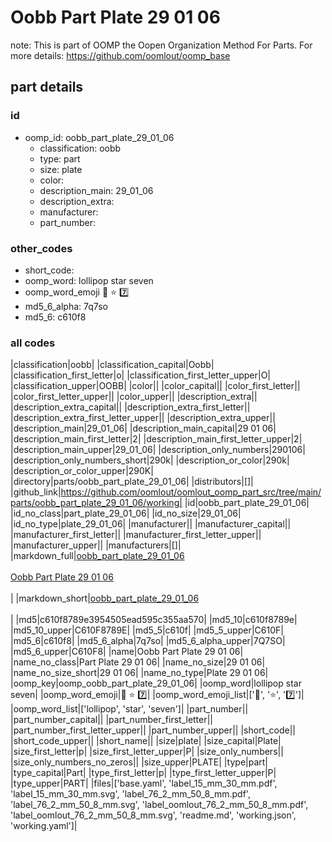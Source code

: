 # Oobb Part Plate 29 01 06  

note: This is part of OOMP the Oopen Organization Method For Parts. For more details: https://github.com/oomlout/oomp_base

##  part details





### id
* oomp_id: oobb_part_plate_29_01_06
  * classification: oobb
  * type: part
  * size: plate
  * color: 
  * description_main: 29_01_06
  * description_extra: 
  * manufacturer: 
  * part_number: 

### other_codes
* short_code: 
* oomp_word: lollipop star seven
* oomp_word_emoji :lollipop: :star: :seven:
* md5_6_alpha: 7q7so
* md5_6: c610f8

### all codes 
|classification|oobb|
|classification_capital|Oobb|
|classification_first_letter|o|
|classification_first_letter_upper|O|
|classification_upper|OOBB|
|color||
|color_capital||
|color_first_letter||
|color_first_letter_upper||
|color_upper||
|description_extra||
|description_extra_capital||
|description_extra_first_letter||
|description_extra_first_letter_upper||
|description_extra_upper||
|description_main|29_01_06|
|description_main_capital|29 01 06|
|description_main_first_letter|2|
|description_main_first_letter_upper|2|
|description_main_upper|29_01_06|
|description_only_numbers|290106|
|description_only_numbers_short|290k|
|description_or_color|290k|
|description_or_color_upper|290K|
|directory|parts/oobb_part_plate_29_01_06|
|distributors|[]|
|github_link|https://github.com/oomlout/oomlout_oomp_part_src/tree/main/parts/oobb_part_plate_29_01_06/working|
|id|oobb_part_plate_29_01_06|
|id_no_class|part_plate_29_01_06|
|id_no_size|29_01_06|
|id_no_type|plate_29_01_06|
|manufacturer||
|manufacturer_capital||
|manufacturer_first_letter||
|manufacturer_first_letter_upper||
|manufacturer_upper||
|manufacturers|[]|
|markdown_full|[oobb_part_plate_29_01_06](https://github.com/oomlout/oomlout_oomp_part_src/tree/main/parts/oobb_part_plate_29_01_06/working)<br>[](https://github.com/oomlout/oomlout_oomp_part_src/tree/main/parts/oobb_part_plate_29_01_06/working)<br>[Oobb Part Plate 29 01 06](https://github.com/oomlout/oomlout_oomp_part_src/tree/main/parts/oobb_part_plate_29_01_06/working)<br><br>|
|markdown_short|[oobb_part_plate_29_01_06](https://github.com/oomlout/oomlout_oomp_part_src/tree/main/parts/oobb_part_plate_29_01_06/working)<br><br>|
|md5|c610f8789e3954505ead595c355aa570|
|md5_10|c610f8789e|
|md5_10_upper|C610F8789E|
|md5_5|c610f|
|md5_5_upper|C610F|
|md5_6|c610f8|
|md5_6_alpha|7q7so|
|md5_6_alpha_upper|7Q7SO|
|md5_6_upper|C610F8|
|name|Oobb Part Plate 29 01 06|
|name_no_class|Part Plate 29 01 06|
|name_no_size|29 01 06|
|name_no_size_short|29 01 06|
|name_no_type|Plate 29 01 06|
|oomp_key|oomp_oobb_part_plate_29_01_06|
|oomp_word|lollipop star seven|
|oomp_word_emoji|:lollipop: :star: :seven:|
|oomp_word_emoji_list|[':lollipop:', ':star:', ':seven:']|
|oomp_word_list|['lollipop', 'star', 'seven']|
|part_number||
|part_number_capital||
|part_number_first_letter||
|part_number_first_letter_upper||
|part_number_upper||
|short_code||
|short_code_upper||
|short_name||
|size|plate|
|size_capital|Plate|
|size_first_letter|p|
|size_first_letter_upper|P|
|size_only_numbers||
|size_only_numbers_no_zeros||
|size_upper|PLATE|
|type|part|
|type_capital|Part|
|type_first_letter|p|
|type_first_letter_upper|P|
|type_upper|PART|
|files|['base.yaml', 'label_15_mm_30_mm.pdf', 'label_15_mm_30_mm.svg', 'label_76_2_mm_50_8_mm.pdf', 'label_76_2_mm_50_8_mm.svg', 'label_oomlout_76_2_mm_50_8_mm.pdf', 'label_oomlout_76_2_mm_50_8_mm.svg', 'readme.md', 'working.json', 'working.yaml']|
